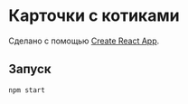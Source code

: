 # Карточки с котиками

Сделано с помощью [Create React App](https://github.com/facebook/create-react-app).

## Запуск

`npm start`
